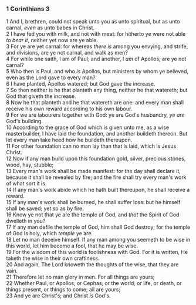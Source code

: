 ### 1 Corinthians 3

1 And I, brethren, could not speak unto you as unto spiritual, but as unto carnal, *even* as unto babes in Christ.  
2 I have fed you with milk, and not with meat: for hitherto ye were not able *to bear it*, neither yet now are ye able.  
3 For ye are yet carnal: for whereas *there is* among you envying, and strife, and divisions, are ye not carnal, and walk as men?  
4 For while one saith, I am of Paul; and another, I *am* of Apollos; are ye not carnal?  
5 Who then is Paul, and who *is* Apollos, but ministers by whom ye believed, even as the Lord gave to every man?  
6 I have planted, Apollos watered; but God gave the increase.  
7 So then neither is he that planteth any thing, neither he that watereth; but God that giveth the increase.  
8 Now he that planteth and he that watereth are one: and every man shall receive his own reward according to his own labour.  
9 For we are labourers together with God: ye are God's husbandry, *ye are* God's building.  
10 According to the grace of God which is given unto me, as a wise masterbuilder, I have laid the foundation, and another buildeth thereon. But let every man take heed how he buildeth thereupon.  
11 For other foundation can no man lay than that is laid, which is Jesus Christ.  
12 Now if any man build upon this foundation gold, silver, precious stones, wood, hay, stubble;  
13 Every man's work shall be made manifest: for the day shall declare it, because it shall be revealed by fire; and the fire shall try every man's work of what sort it is.  
14 If any man's work abide which he hath built thereupon, he shall receive a reward.  
15 If any man's work shall be burned, he shall suffer loss: but he himself shall be saved; yet so as by fire.  
16 Know ye not that ye are the temple of God, and *that* the Spirit of God dwelleth in you?  
17 If any man defile the temple of God, him shall God destroy; for the temple of God is holy, which *temple* ye are.  
18 Let no man deceive himself. If any man among you seemeth to be wise in this world, let him become a fool, that he may be wise.  
19 For the wisdom of this world is foolishness with God. For it is written, He taketh the wise in their own craftiness.  
20 And again, The Lord knoweth the thoughts of the wise, that they are vain.  
21 Therefore let no man glory in men. For all things are yours;  
22 Whether Paul, or Apollos, or Cephas, or the world, or life, or death, or things present, or things to come; all are yours;  
23 And ye are Christ's; and Christ *is* God's.  
